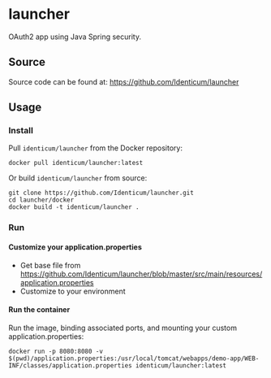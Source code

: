# launcher
OAuth2 app using Java Spring security.

## Source
Source code can be found at: https://github.com/Identicum/launcher

## Usage

### Install

Pull `identicum/launcher` from the Docker repository:

    docker pull identicum/launcher:latest


Or build `identicum/launcher` from source:

    git clone https://github.com/Identicum/launcher.git
    cd launcher/docker
    docker build -t identicum/launcher .

### Run

#### Customize your application.properties
* Get base file from https://github.com/Identicum/launcher/blob/master/src/main/resources/application.properties
* Customize to your environment

#### Run the container
Run the image, binding associated ports, and mounting your custom application.properties:

    docker run -p 8080:8080 -v $(pwd)/application.properties:/usr/local/tomcat/webapps/demo-app/WEB-INF/classes/application.properties identicum/launcher:latest
